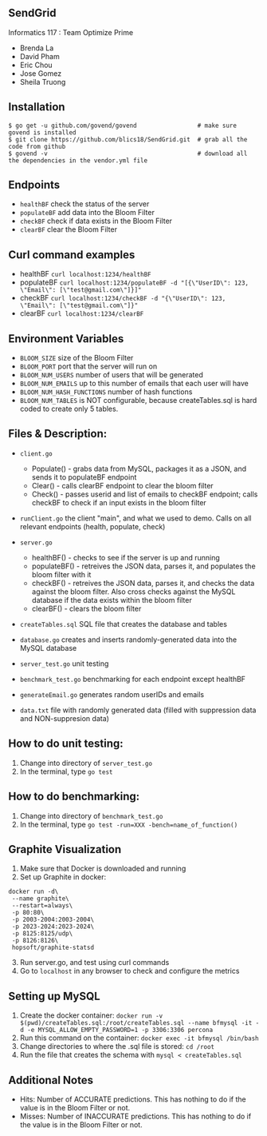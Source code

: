 SendGrid
-------------

Informatics 117 : Team Optimize Prime

- Brenda La
- David Pham
- Eric Chou
- Jose Gomez
- Sheila Truong

## Installation
```
$ go get -u github.com/govend/govend                 # make sure govend is installed
$ git clone https://github.com/blics18/SendGrid.git  # grab all the code from github
$ govend -v                                          # download all the dependencies in the vendor.yml file
```

## Endpoints

- ```healthBF```    check the status of the server
- ```populateBF```  add data into the Bloom Filter
- ```checkBF```     check if data exists in the Bloom Filter
- ```clearBF```     clear the Bloom Filter

## Curl command examples

- healthBF   ```curl localhost:1234/healthBF```
- populateBF ```curl localhost:1234/populateBF -d "[{\"UserID\": 123, \"Email\": [\"test@gmail.com\"]}]"```
- checkBF    ```curl localhost:1234/checkBF -d "{\"UserID\": 123, \"Email\": [\"test@gmail.com\"]}"```
- clearBF    ```curl localhost:1234/clearBF```

## Environment Variables

- ```BLOOM_SIZE``` size of the Bloom Filter
- ```BLOOM_PORT``` port that the server will run on
- ```BLOOM_NUM_USERS``` number of users that will be generated
- ```BLOOM_NUM_EMAILS``` up to this number of emails that each user will have
- ```BLOOM_NUM_HASH_FUNCTIONS``` number of hash functions
- ```BLOOM_NUM_TABLES``` is NOT configurable, because createTables.sql is hard coded to create only 5 tables. 

## Files & Description:

- ```client.go``` 
  - Populate() - grabs data from MySQL, packages it as a JSON, and sends it to populateBF endpoint
  - Clear() - calls clearBF endpoint to clear the bloom filter
  - Check() - passes userid and list of emails to checkBF endpoint; calls checkBF to check if an input exists in the bloom   filter
  
- ```runClient.go``` the client "main", and what we used to demo. Calls on all relevant endpoints (health, populate, check) 
  
- ```server.go``` 
  - healthBF() - checks to see if the server is up and running
  - populateBF() - retreives the JSON data, parses it, and populates the bloom filter with it
  - checkBF() - retreives the JSON data, parses it, and checks the data against the bloom filter. Also cross checks against the MySQL database if the data exists within the bloom filter
  - clearBF() - clears the bloom filter
  
- ```createTables.sql``` SQL file that creates the database and tables

- ```database.go``` creates and inserts randomly-generated data into the MySQL database

- ```server_test.go``` unit testing
  
- ```benchmark_test.go``` benchmarking for each endpoint except healthBF
  
- ```generateEmail.go``` generates random userIDs and emails

- ```data.txt``` file with randomly generated data (filled with suppression data and NON-suppresion data)

## How to do unit testing:

  1. Change into directory of ```server_test.go```
  2. In the terminal, type ```go test```

## How to do benchmarking:

  1. Change into directory of ```benchmark_test.go```
  2. In the terminal, type ```go test -run=XXX -bench=name_of_function()```
  
## Graphite Visualization

  1. Make sure that Docker is downloaded and running
  2. Set up Graphite in docker:

```
docker run -d\
 --name graphite\
 --restart=always\
 -p 80:80\
 -p 2003-2004:2003-2004\
 -p 2023-2024:2023-2024\
 -p 8125:8125/udp\
 -p 8126:8126\
 hopsoft/graphite-statsd
 ```
 
  3. Run server.go, and test using curl commands
  4. Go to ```localhost``` in any browser to check and configure the metrics
  
## Setting up MySQL

1. Create the docker container: ```docker run -v $(pwd)/createTables.sql:/root/createTables.sql --name bfmysql -it -d -e MYSQL_ALLOW_EMPTY_PASSWORD=1 -p 3306:3306 percona```
2. Run this command on the container: ```docker exec -it bfmysql /bin/bash```
3. Change directories to where the .sql file is stored: ```cd /root```
4. Run the file that creates the schema with ```mysql < createTables.sql```

## Additional Notes

- Hits: Number of ACCURATE predictions. This has nothing to do if the value is in the Bloom Filter or not.
- Misses: Number of INACCURATE predictions. This has nothing to do if the value is in the Bloom Filter or not.
